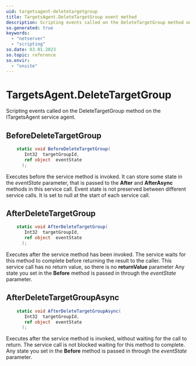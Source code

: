 ```yaml
---
uid: targetsagent-deletetargetgroup
title: TargetsAgent.DeleteTargetGroup event method
description: Scripting events called on the DeleteTargetGroup method on the TargetsAgent service agent.
so.generated: true
keywords:
  - "netserver"
  - "scripting"
so.date: 03.01.2023
so.topic: reference
so.envir:
  - "onsite"
---
```

# TargetsAgent.DeleteTargetGroup

Scripting events called on the <see cref='M:SuperOffice.CRM.Services.ITargetsAgent.DeleteTargetGroup'>DeleteTargetGroup</see> method on the <see cref='ITargetsAgent'>ITargetsAgent</see>  service agent.

## BeforeDeleteTargetGroup
```cs
    static void BeforeDeleteTargetGroup(
       Int32  targetGroupId,
       ref object  eventState
      );
```
Executes before the service method is invoked.
It can store some state in the *eventState* parameter, that is passed to the **After** and **AfterAsync** methods in this service call.
Event state is not preserved between different service calls. It is set to null at the start of each service call.
## AfterDeleteTargetGroup
```cs
    static void AfterDeleteTargetGroup(
       Int32  targetGroupId,
       ref object  eventState
      );
```
Executes after the service method has been invoked. The service waits for this method to complete before returning the result to the caller.
This service call has no return value, so there is no **returnValue** parameter
Any state you set in the **Before** method is passed in through the *eventState* parameter.
## AfterDeleteTargetGroupAsync
```cs
    static void AfterDeleteTargetGroupAsync(
       Int32  targetGroupId,
       ref object  eventState
      );
```
Executes after the service method is invoked, without waiting for the call to return.
The service call is not blocked waiting for this method to complete.
Any state you set in the **Before** method is passed in through the *eventState* parameter.

